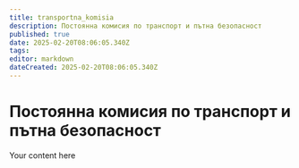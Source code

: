 ```yaml
---
title: transportna_komisia
description: Постоянна комисия по транспорт и пътна безопасност
published: true
date: 2025-02-20T08:06:05.340Z
tags: 
editor: markdown
dateCreated: 2025-02-20T08:06:05.340Z
---
```


# Постоянна комисия по транспорт и пътна безопасност
Your content here